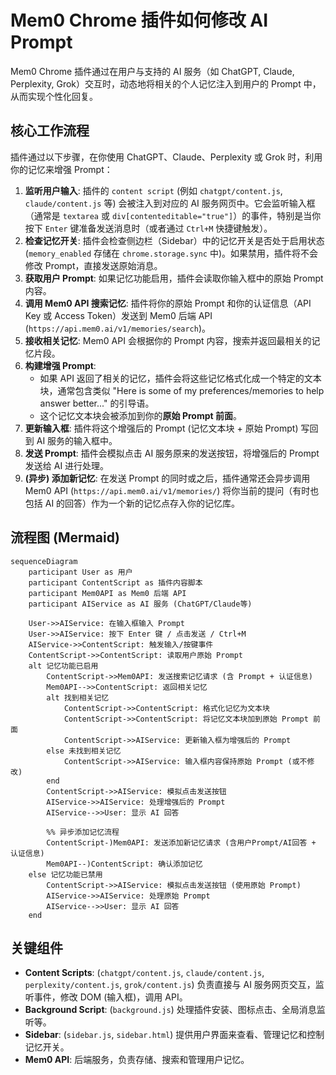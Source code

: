 # Mem0 Chrome 插件如何修改 AI Prompt

Mem0 Chrome 插件通过在用户与支持的 AI 服务（如 ChatGPT, Claude, Perplexity, Grok）交互时，动态地将相关的个人记忆注入到用户的 Prompt 中，从而实现个性化回复。

## 核心工作流程

插件通过以下步骤，在你使用 ChatGPT、Claude、Perplexity 或 Grok 时，利用你的记忆来增强 Prompt：

1.  **监听用户输入**: 插件的 `content script` (例如 `chatgpt/content.js`, `claude/content.js` 等) 会被注入到对应的 AI 服务网页中。它会监听输入框（通常是 `textarea` 或 `div[contenteditable="true"]`）的事件，特别是当你按下 `Enter` 键准备发送消息时（或者通过 `Ctrl+M` 快捷键触发）。
2.  **检查记忆开关**: 插件会检查侧边栏（Sidebar）中的记忆开关是否处于启用状态 (`memory_enabled` 存储在 `chrome.storage.sync` 中)。如果禁用，插件将不会修改 Prompt，直接发送原始消息。
3.  **获取用户 Prompt**: 如果记忆功能启用，插件会读取你输入框中的原始 Prompt 内容。
4.  **调用 Mem0 API 搜索记忆**: 插件将你的原始 Prompt 和你的认证信息（API Key 或 Access Token）发送到 Mem0 后端 API (`https://api.mem0.ai/v1/memories/search`)。
5.  **接收相关记忆**: Mem0 API 会根据你的 Prompt 内容，搜索并返回最相关的记忆片段。
6.  **构建增强 Prompt**:
    *   如果 API 返回了相关的记忆，插件会将这些记忆格式化成一个特定的文本块，通常包含类似 "Here is some of my preferences/memories to help answer better..." 的引导语。
    *   这个记忆文本块会被添加到你的**原始 Prompt 前面**。
7.  **更新输入框**: 插件将这个增强后的 Prompt (记忆文本块 + 原始 Prompt) 写回到 AI 服务的输入框中。
8.  **发送 Prompt**: 插件会模拟点击 AI 服务原来的发送按钮，将增强后的 Prompt 发送给 AI 进行处理。
9.  **(异步) 添加新记忆**: 在发送 Prompt 的同时或之后，插件通常还会异步调用 Mem0 API (`https://api.mem0.ai/v1/memories/`) 将你当前的提问（有时也包括 AI 的回答）作为一个新的记忆点存入你的记忆库。

## 流程图 (Mermaid)

```mermaid
sequenceDiagram
    participant User as 用户
    participant ContentScript as 插件内容脚本
    participant Mem0API as Mem0 后端 API
    participant AIService as AI 服务 (ChatGPT/Claude等)

    User->>AIService: 在输入框输入 Prompt
    User->>AIService: 按下 Enter 键 / 点击发送 / Ctrl+M
    AIService->>ContentScript: 触发输入/按键事件
    ContentScript->>ContentScript: 读取用户原始 Prompt
    alt 记忆功能已启用
        ContentScript->>Mem0API: 发送搜索记忆请求 (含 Prompt + 认证信息)
        Mem0API-->>ContentScript: 返回相关记忆
        alt 找到相关记忆
            ContentScript->>ContentScript: 格式化记忆为文本块
            ContentScript->>ContentScript: 将记忆文本块加到原始 Prompt 前面
            ContentScript->>AIService: 更新输入框为增强后的 Prompt
        else 未找到相关记忆
            ContentScript->>AIService: 输入框内容保持原始 Prompt (或不修改)
        end
        ContentScript->>AIService: 模拟点击发送按钮
        AIService->>AIService: 处理增强后的 Prompt
        AIService-->>User: 显示 AI 回答

        %% 异步添加记忆流程
        ContentScript-)Mem0API: 发送添加新记忆请求 (含用户Prompt/AI回答 + 认证信息)
        Mem0API--)ContentScript: 确认添加记忆
    else 记忆功能已禁用
        ContentScript->>AIService: 模拟点击发送按钮 (使用原始 Prompt)
        AIService->>AIService: 处理原始 Prompt
        AIService-->>User: 显示 AI 回答
    end
```

## 关键组件

*   **Content Scripts**: (`chatgpt/content.js`, `claude/content.js`, `perplexity/content.js`, `grok/content.js`) 负责直接与 AI 服务网页交互，监听事件，修改 DOM (输入框)，调用 API。
*   **Background Script**: (`background.js`) 处理插件安装、图标点击、全局消息监听等。
*   **Sidebar**: (`sidebar.js`, `sidebar.html`) 提供用户界面来查看、管理记忆和控制记忆开关。
*   **Mem0 API**: 后端服务，负责存储、搜索和管理用户记忆。
